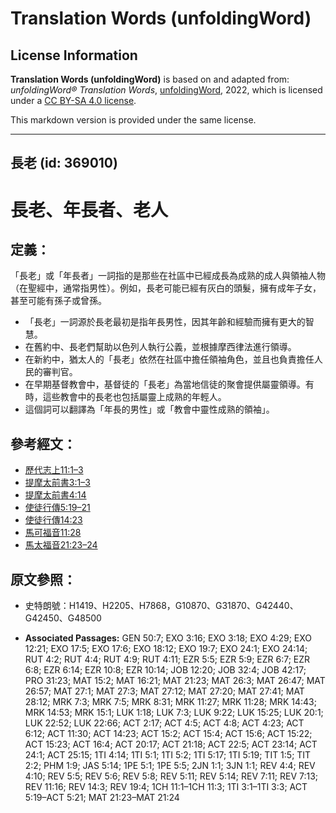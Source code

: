 # Translation Words (unfoldingWord)

## License Information

**Translation Words (unfoldingWord)** is based on and adapted from: _unfoldingWord® Translation Words_, [unfoldingWord](https://unfoldingword.org/utw), 2022, which is licensed under a [CC BY-SA 4.0 license](https://creativecommons.org/licenses/by-sa/4.0/legalcode.en).

This markdown version is provided under the same license.



--------------------------------

## 長老 (id: 369010)

長老、年長者、老人
=========

定義：
---

「長老」或「年長者」一詞指的是那些在社區中已經成長為成熟的成人與領袖人物（在聖經中，通常指男性）。例如，長老可能已經有灰白的頭髮，擁有成年子女，甚至可能有孫子或曾孫。

* 「長老」一詞源於長老最初是指年長男性，因其年齡和經驗而擁有更大的智慧。
* 在舊約中、長老們幫助以色列人執行公義，並根據摩西律法進行領導。
* 在新約中，猶太人的「長老」依然在社區中擔任領袖角色，並且也負責擔任人民的審判官。
* 在早期基督教會中，基督徒的「長老」為當地信徒的聚會提供屬靈領導。有時，這些教會中的長老也包括屬靈上成熟的年輕人。
* 這個詞可以翻譯為「年長的男性」或「教會中靈性成熟的領袖」。

參考經文：
-----

* [歷代志上11:1–3](https://ref.ly/1Chr11:1-1Chr11:3)
* [提摩太前書3:1–3](https://ref.ly/1Tim3:1-1Tim3:3)
* [提摩太前書4:14](https://ref.ly/1Tim4:14)
* [使徒行傳5:19–21](https://ref.ly/Acts5:19-Acts5:21)
* [使徒行傳14:23](https://ref.ly/Acts14:23)
* [馬可福音11:28](https://ref.ly/Mark11:28)
* [馬太福音21:23–24](https://ref.ly/Matt21:23-Matt21:24)

原文參照：
-----

* 史特朗號：H1419、H2205、H7868，G10870、G31870、G42440、G42450、G48500

* **Associated Passages:** GEN 50:7; EXO 3:16; EXO 3:18; EXO 4:29; EXO 12:21; EXO 17:5; EXO 17:6; EXO 18:12; EXO 19:7; EXO 24:1; EXO 24:14; RUT 4:2; RUT 4:4; RUT 4:9; RUT 4:11; EZR 5:5; EZR 5:9; EZR 6:7; EZR 6:8; EZR 6:14; EZR 10:8; EZR 10:14; JOB 12:20; JOB 32:4; JOB 42:17; PRO 31:23; MAT 15:2; MAT 16:21; MAT 21:23; MAT 26:3; MAT 26:47; MAT 26:57; MAT 27:1; MAT 27:3; MAT 27:12; MAT 27:20; MAT 27:41; MAT 28:12; MRK 7:3; MRK 7:5; MRK 8:31; MRK 11:27; MRK 11:28; MRK 14:43; MRK 14:53; MRK 15:1; LUK 1:18; LUK 7:3; LUK 9:22; LUK 15:25; LUK 20:1; LUK 22:52; LUK 22:66; ACT 2:17; ACT 4:5; ACT 4:8; ACT 4:23; ACT 6:12; ACT 11:30; ACT 14:23; ACT 15:2; ACT 15:4; ACT 15:6; ACT 15:22; ACT 15:23; ACT 16:4; ACT 20:17; ACT 21:18; ACT 22:5; ACT 23:14; ACT 24:1; ACT 25:15; 1TI 4:14; 1TI 5:1; 1TI 5:2; 1TI 5:17; 1TI 5:19; TIT 1:5; TIT 2:2; PHM 1:9; JAS 5:14; 1PE 5:1; 1PE 5:5; 2JN 1:1; 3JN 1:1; REV 4:4; REV 4:10; REV 5:5; REV 5:6; REV 5:8; REV 5:11; REV 5:14; REV 7:11; REV 7:13; REV 11:16; REV 14:3; REV 19:4; 1CH 11:1–1CH 11:3; 1TI 3:1–1TI 3:3; ACT 5:19–ACT 5:21; MAT 21:23–MAT 21:24

